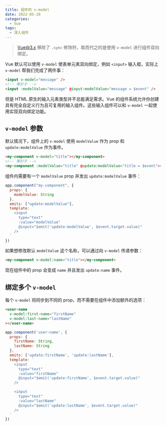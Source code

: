 ```yaml
---
title: 组件的 v-model
date: 2022-05-26
categories:
  - Vue
tags:
  - 深入组件
---
```


> Vue@3.x 移除了 `.sync` 修饰符，取而代之的是使用 `v-model` 进行组件双向绑定。

Vue 默认可以使用 `v-model` 使表单元素双向绑定，例如 `<input>` 输入框，实际上 `v-model` 帮我们完成了两件事：

```html
<input v-model="message" />
<!-- 等价于 -->
<input :modelValue="message" @input:modelValue="message = $event" />
```

但是 HTML 原生的输入元素类型并不总能满足需求。Vue 的组件系统允许你创建具有完全自定义行为且可复用的输入组件。这些输入组件可以和 `v-model` 一起使用实现双向绑定功能。

## `v-model` 参数

默认情况下，组件上的 `v-model` 使用 `modelValue` 作为 prop 和 `update:modelValue` 作为事件。

```html
<my-component v-model="title"></my-component>
<!-- 等价于 -->
<my-component :modelValue="title" @update:modelValue="title = $event"></my-component>
```

组件内需要有一个 `modelValue` prop 并发出 `update:modelValue` 事件：

```js
app.component("my-component", {
  props: {
    modelValue: String
  },
  emits: ["update:modelValue"],
  template: `
    <input
      type="text"
      :value="modelValue"
      @input="$emit('update:modelValue', $event.target.value)"
    />
  `
})
```

如果想修改默认 `modelValue` 这个名称，可以通过向 `v-model` 传递参数：

```html
<my-component v-model:name="title"></my-component>
```

现在组件中的 prop 会变成 `name` 并且发出 `update:name` 事件。

## 绑定多个 `v-model`

每个 `v-model` 将同步到不同的 prop，而不需要在组件中添加额外的选项：

```html
<user-name
  v-model:first-name="firstName"
  v-model:last-name="lastName"
></user-name>
```

```js
app.component('user-name', {
  props: {
    firstName: String,
    lastName: String
  },
  emits: ['update:firstName', 'update:lastName'],
  template: `
    <input 
      type="text"
      :value="firstName"
      @input="$emit('update:firstName', $event.target.value)"
    />

    <input
      type="text"
      :value="lastName"
      @input="$emit('update:lastName', $event.target.value)"
    />
  `
})
```